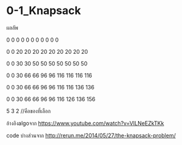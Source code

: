 # 0-1_Knapsack
ผลลัพ    

0    0    0    0    0    0    0    0    0    0    0

0    0   20   20   20   20   20   20   20   20   20

0    0   30   30   50   50   50   50   50   50   50

0    0   30   66   66   96   96  116  116  116  116

0    0   30   66   66   96   96  116  116  136  136

0    0   30   66   66   96   96  116  126  136  156

5 3 2 //คือของที่เลือก

อ้างอิงalgoจาก https://www.youtube.com/watch?v=VILNeEZkTKk

code บ่างส่วนจาก http://rerun.me/2014/05/27/the-knapsack-problem/
